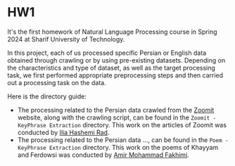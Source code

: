# HW1

It's the first homework of Natural Language Processing course in Spring 2024 at Sharif University of Technology.

In this project, each of us processed specific Persian or English data obtained through crawling or by using pre-existing datasets. Depending on the characteristics and type of dataset, as well as the target processing task, we first performed appropriate preprocessing steps and then carried out a processing task on the data.

Here is the directory guide:
- The processing related to the Persian data crawled from the [Zoomit](https://www.zoomit.ir/) website, along with the crawling script, can be found in the `Zoomit - KeyPhrase Extraction` directory. This work on the articles of Zoomit was conducted by [Ilia Hashemi Rad](https://github.com/IliaHashemiRad).
- The processing related to the Persian data ..., can be found in the `Poem - KeyPhrase Extraction` directory. This work on the poems of Khayyam and Ferdowsi was conducted by [Amir Mohammad Fakhimi](https://github.com/AmirMohammadFakhimi).

